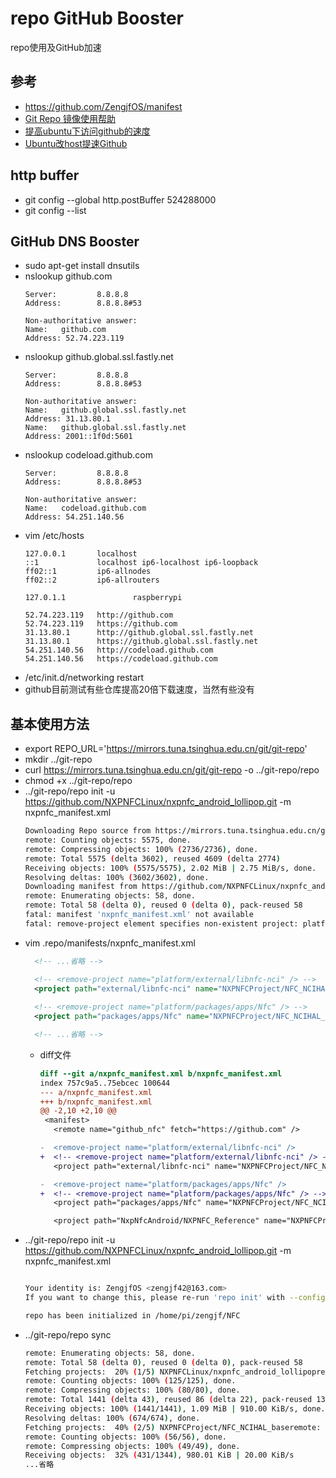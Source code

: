 # repo GitHub Booster

repo使用及GitHub加速

## 参考

* https://github.com/ZengjfOS/manifest
* [Git Repo 镜像使用帮助](https://mirrors.tuna.tsinghua.edu.cn/help/git-repo/)
* [提高ubuntu下访问github的速度](https://blog.csdn.net/hn_tzy/article/details/88903642)
* [Ubuntu改host提速Github](https://www.jianshu.com/p/92ae42e998d5)

## http buffer

* git config --global http.postBuffer 524288000
* git config --list

## GitHub DNS Booster

* sudo apt-get install dnsutils
* nslookup github.com
  ```
  Server:         8.8.8.8
  Address:        8.8.8.8#53
  
  Non-authoritative answer:
  Name:   github.com
  Address: 52.74.223.119
  ```
* nslookup github.global.ssl.fastly.net
  ```
  Server:         8.8.8.8
  Address:        8.8.8.8#53
  
  Non-authoritative answer:
  Name:   github.global.ssl.fastly.net
  Address: 31.13.80.1
  Name:   github.global.ssl.fastly.net
  Address: 2001::1f0d:5601
  ```
* nslookup codeload.github.com
  ```
  Server:         8.8.8.8
  Address:        8.8.8.8#53
  
  Non-authoritative answer:
  Name:   codeload.github.com
  Address: 54.251.140.56
  ```
* vim /etc/hosts
  ```
  127.0.0.1       localhost
  ::1             localhost ip6-localhost ip6-loopback
  ff02::1         ip6-allnodes
  ff02::2         ip6-allrouters
  
  127.0.1.1               raspberrypi
  
  52.74.223.119   http://github.com
  52.74.223.119   https://github.com
  31.13.80.1      http://github.global.ssl.fastly.net
  31.13.80.1      https://github.global.ssl.fastly.net
  54.251.140.56   http://codeload.github.com
  54.251.140.56   https://codeload.github.com
  ```
* /etc/init.d/networking restart
* github目前测试有些仓库提高20倍下载速度，当然有些没有


## 基本使用方法

* export REPO_URL='https://mirrors.tuna.tsinghua.edu.cn/git/git-repo'
* mkdir ../git-repo
* curl https://mirrors.tuna.tsinghua.edu.cn/git/git-repo -o ../git-repo/repo
* chmod +x ../git-repo/repo
* ../git-repo/repo init -u https://github.com/NXPNFCLinux/nxpnfc_android_lollipop.git -m nxpnfc_manifest.xml
  ```bash
  Downloading Repo source from https://mirrors.tuna.tsinghua.edu.cn/git/git-repo
  remote: Counting objects: 5575, done.
  remote: Compressing objects: 100% (2736/2736), done.
  remote: Total 5575 (delta 3602), reused 4609 (delta 2774)
  Receiving objects: 100% (5575/5575), 2.02 MiB | 2.75 MiB/s, done.
  Resolving deltas: 100% (3602/3602), done.
  Downloading manifest from https://github.com/NXPNFCLinux/nxpnfc_android_lollipop.git
  remote: Enumerating objects: 58, done.
  remote: Total 58 (delta 0), reused 0 (delta 0), pack-reused 58
  fatal: manifest 'nxpnfc_manifest.xml' not available
  fatal: remove-project element specifies non-existent project: platform/external/libnfc-nci
  ```
* vim .repo/manifests/nxpnfc_manifest.xml
  ```xml
    <!-- ...省略 -->
  
    <!-- <remove-project name="platform/external/libnfc-nci" /> -->
    <project path="external/libnfc-nci" name="NXPNFCProject/NFC_NCIHAL_libnfc-nci" remote="github_nfc" revision="refs/tags/NFC_NCIHALx_AR0F.3.5.0_L_OpnSrc"/>
    
    <!-- <remove-project name="platform/packages/apps/Nfc" /> -->
    <project path="packages/apps/Nfc" name="NXPNFCProject/NFC_NCIHAL_Nfc" remote="github_nfc" revision="refs/tags/NFC_NCIHALx_AR0F.3.5.0_L_OpnSrc"/>
  
    <!-- ...省略 -->
  ```
  * diff文件
    ```diff
    diff --git a/nxpnfc_manifest.xml b/nxpnfc_manifest.xml
    index 757c9a5..75ebcec 100644
    --- a/nxpnfc_manifest.xml
    +++ b/nxpnfc_manifest.xml
    @@ -2,10 +2,10 @@
     <manifest>
       <remote name="github_nfc" fetch="https://github.com" />
    
    -  <remove-project name="platform/external/libnfc-nci" />
    +  <!-- <remove-project name="platform/external/libnfc-nci" /> -->
       <project path="external/libnfc-nci" name="NXPNFCProject/NFC_NCIHAL_libnfc-nci" remote="github_nfc" revision="refs/tags/NFC_NCIHALx_AR0F.3.5.0_L_OpnSrc"/>
    
    -  <remove-project name="platform/packages/apps/Nfc" />
    +  <!-- <remove-project name="platform/packages/apps/Nfc" /> -->
       <project path="packages/apps/Nfc" name="NXPNFCProject/NFC_NCIHAL_Nfc" remote="github_nfc" revision="refs/tags/NFC_NCIHALx_AR0F.3.5.0_L_OpnSrc"/>
    
       <project path="NxpNfcAndroid/NXPNFC_Reference" name="NXPNFCProject/NXPNFC_Reference" remote="github_nfc" revision="refs/tags/NFC_NCIHALx_AR0F.3.5.0_L_OpnSrc">
    ```
* ../git-repo/repo init -u https://github.com/NXPNFCLinux/nxpnfc_android_lollipop.git -m nxpnfc_manifest.xml
  ```bash
  
  Your identity is: ZengjfOS <zengjf42@163.com>
  If you want to change this, please re-run 'repo init' with --config-name
  
  repo has been initialized in /home/pi/zengjf/NFC
  ```
* ../git-repo/repo sync
  ```bash
  remote: Enumerating objects: 58, done.
  remote: Total 58 (delta 0), reused 0 (delta 0), pack-reused 58
  Fetching projects:  20% (1/5) NXPNFCLinux/nxpnfc_android_lollipopremote: Enumerating objects: 125, done.
  remote: Counting objects: 100% (125/125), done.
  remote: Compressing objects: 100% (80/80), done.
  remote: Total 1441 (delta 43), reused 86 (delta 22), pack-reused 1316
  Receiving objects: 100% (1441/1441), 1.09 MiB | 910.00 KiB/s, done.
  Resolving deltas: 100% (674/674), done.
  Fetching projects:  40% (2/5) NXPNFCProject/NFC_NCIHAL_baseremote: Enumerating objects: 56, done.
  remote: Counting objects: 100% (56/56), done.
  remote: Compressing objects: 100% (49/49), done.
  Receiving objects:  32% (431/1344), 980.01 KiB | 20.00 KiB/s
  ...省略
  ```

